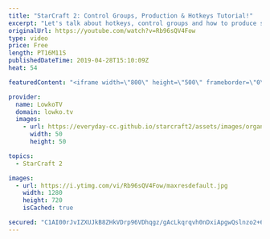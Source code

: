```yaml
---
title: "StarCraft 2: Control Groups, Production & Hotkeys Tutorial!"
excerpt: "Let's talk about hotkeys, control groups and how to produce stuff. Subscribe for more videos: http://lowko.tv/youtube More StarCraft 2 guides & tutorials: https://bit.ly/2PwVdp8  In this video I explain the difference between ctrl, shift and alt key modifiers in StarCraft 2. I also go over how to use"
originalUrl: https://youtube.com/watch?v=Rb96sQV4Fow
type: video
price: Free
length: PT16M11S
publishedDateTime: 2019-04-28T15:10:09Z
heat: 54

featuredContent: "<iframe width=\"800\" height=\"500\" frameborder=\"0\" src=\"https://www.youtube.com/embed/Rb96sQV4Fow\" allow=\"accelerometer; autoplay; encrypted-media; gyroscope; picture-in-picture\" allowfullscreen></iframe>"

provider:
  name: LowkoTV
  domain: lowko.tv
  images:
    - url: https://everyday-cc.github.io/starcraft2/assets/images/organizations/lowko.tv-50x50.jpg
      width: 50
      height: 50

topics:
  - StarCraft 2

images:
  - url: https://i.ytimg.com/vi/Rb96sQV4Fow/maxresdefault.jpg
    width: 1280
    height: 720
    isCached: true

secured: "C1AI00rJvIZXUJkB8ZHkVDrp96VDhqgz/gAcLkqrqvh0nDxiApgwQslnzo2+62jnmYKsXm0F6azaD5U8+4LIP1vMS2QVb626ysKOBFuiBtY5tpWTr8yw+Gg8Jg4vXVAjm6fYHX3dImnIfWg+PrqdXwYYmuRzkzcmWkmTuSgpZMExEee2hVBhpZeP5gDFuEciTrAe3lr1CNLO7qWhwVq3Nc8i/FzZySV/Hd62hKjEPPGuOfO5CfgSm1xlcu0Z9OPjN+1mH/p2JkWr59n5CgAQbTkP6VgCZcBe9rCRZ4e/QP8SkrEatshH9TmuckXSjuI1+6ZCc+5dJCgLoWJEprGWSVcPDObu3Kv2x7TXT/GbT+M5O86Viya7qLzibWpZgaqERAntQVYI+zAWwYQ0qsUS0YQVqen48CfFhMmTFvhUe9T8DZdLXW+6UN6XWdtB4Sci;BDZe7GAH+wROiHBeFUC1Dg=="
---
```


